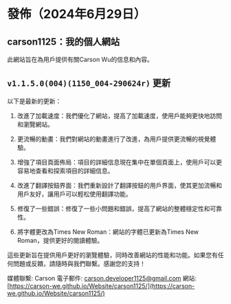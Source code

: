 # 發佈（2024年6月29日）

## carson1125：我的個人網站
此網站旨在為用戶提供有關Carson Wu的信息和內容。

## `v1.1.5.0(004)(1150_004-290624r)` 更新

以下是最新的更新：

1. 改進了加載速度：我們優化了網站，提高了加載速度，使用戶能夠更快地訪問和瀏覽網站。

2. 更流暢的動畫：我們對網站的動畫進行了改進，為用戶提供更流暢的視覺體驗。

3. 增強了項目頁面佈局：項目的詳細信息現在集中在單個頁面上，使用戶可以更容易地查看和探索項目的詳細信息。

4. 改進了翻譯按鈕界面：我們重新設計了翻譯按鈕的用戶界面，使其更加流暢和用戶友好，讓用戶可以輕松使用翻譯功能。

5. 修復了一些錯誤：修復了一些小問題和錯誤，提高了網站的整體穩定性和可靠性。

6. 將字體更改為Times New Roman：網站的字體已更新為Times New Roman，提供更好的閱讀體驗。

這些更新旨在提供用戶更好的瀏覽體驗，同時改善網站的性能和功能。如果您有任何問題或反饋，請隨時與我們聯繫。感謝您的支持！

媒體聯繫:
Carson
電子郵件: [carson.developer1125@gmail.com](mailto:carson.developer1125@gmail.com)
網站: [https://carson-we.github.io/Website/carson1125/](https://carson-we.github.io/Website/carson1125/)
